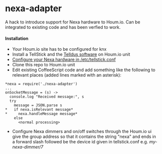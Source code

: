 nexa-adapter
============

A hack to introduce support for Nexa hardware to Houm.io. Can be integrated to existing code and has been verfied to work.

#### Installation
* Your Houm.io site has to be configured for knx
* Install a TellStick and the [Telldus software](http://elinux.org/R-Pi_Tellstick_core) on Houm.io unit
* [Configure your Nexa hardware in /etc/tellstick.conf](http://developer.telldus.com/wiki/TellStick_conf)
* Clone this repo to Houm.io unit
* Edit existing CoffeeScript code and add something like the following to relevant places (added lines marked with an asterisk):
```
*nexa = require('./nexa-adapter')
...
onSocketMessage = (s) ->
  console.log "Received message:", s
  try
    message = JSON.parse s
*   if nexa.isRelevant message*
*     nexa.handleMessage message*
    else
      <normal processing>
```
* Configure Nexa dimmers and on/off switches through the Houm.io ui give the group address so that it contains the string "nexa" and ends in a forward slash followed be the device id given in tellstick.conf e.g. *my-nexa-dimmer/7*
